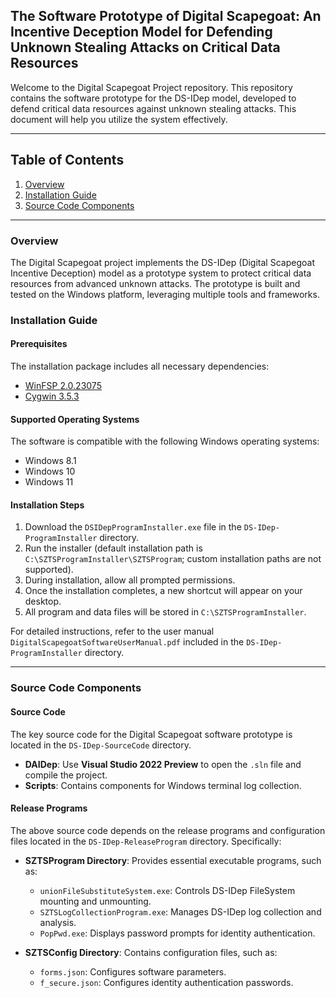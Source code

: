 ## The Software Prototype of Digital Scapegoat: An Incentive Deception Model for Defending Unknown Stealing Attacks on Critical Data Resources

Welcome to the Digital Scapegoat Project repository. This repository contains the software prototype for the DS-IDep model, developed to defend critical data resources against unknown stealing attacks. This document will help you utilize the system effectively.

---

## Table of Contents
1. [Overview](#overview)
2. [Installation Guide](#installation-guide)
3. [Source Code Components](#source-code-components)

---

### Overview
The Digital Scapegoat project implements the DS-IDep (Digital Scapegoat Incentive Deception) model as a prototype system to protect critical data resources from advanced unknown attacks. The prototype is built and tested on the Windows platform, leveraging multiple tools and frameworks.

### Installation Guide

#### Prerequisites
The installation package includes all necessary dependencies:
- [WinFSP 2.0.23075](https://winfsp.dev/)
- [Cygwin 3.5.3](https://cygwin.com/)

#### Supported Operating Systems
The software is compatible with the following Windows operating systems:
- Windows 8.1
- Windows 10
- Windows 11

#### Installation Steps
1. Download the `DSIDepProgramInstaller.exe` file in the `DS-IDep-ProgramInstaller` directory.
2. Run the installer (default installation path is `C:\SZTSProgramInstaller\SZTSProgram`; custom installation paths are not supported).
3. During installation, allow all prompted permissions.
4. Once the installation completes, a new shortcut will appear on your desktop.
5. All program and data files will be stored in `C:\SZTSProgramInstaller`.

For detailed instructions, refer to the user manual `DigitalScapegoatSoftwareUserManual.pdf` included in the `DS-IDep-ProgramInstaller` directory.

---

### Source Code Components
#### Source Code
The key source code for the Digital Scapegoat software prototype is located in the `DS-IDep-SourceCode` directory. 
- **DAIDep**: Use **Visual Studio 2022 Preview** to open the `.sln` file and compile the project.
- **Scripts**: Contains components for Windows terminal log collection.

#### Release Programs
The above source code depends on the release programs and configuration files located in the `DS-IDep-ReleaseProgram` directory. Specifically:
- **SZTSProgram Directory**: Provides essential executable programs, such as:
  - `unionFileSubstituteSystem.exe`: Controls DS-IDep FileSystem mounting and unmounting.
  - `SZTSLogCollectionProgram.exe`: Manages DS-IDep log collection and analysis.
  - `PopPwd.exe`: Displays password prompts for identity authentication.

- **SZTSConfig Directory**: Contains configuration files, such as:
  - `forms.json`: Configures software parameters.
  - `f_secure.json`: Configures identity authentication passwords.
